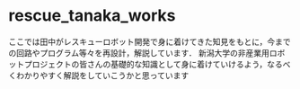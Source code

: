 # rescue_tanaka_works
 ここでは田中がレスキューロボット開発で身に着けてきた知見をもとに，今までの回路やプログラム等々を再設計，解説しています．
 新潟大学の非産業用ロボットプロジェクトの皆さんの基礎的な知識として身に着けていけるよう，なるべくわかりやすく解説をしていこうかと思っています

